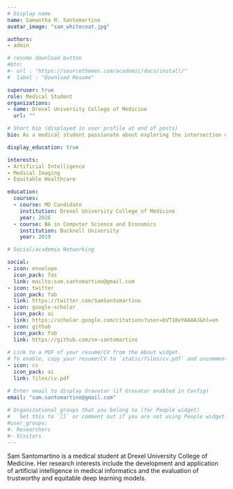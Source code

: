 ```yaml
---
# Display name
name: Samantha M. Santomartino
avatar_image: "sam_whitecoat.jpg"

authors:
- admin

# resume download button
#btn:
#- url : "https://sourcethemes.com/academic/docs/install/"
#  label : "Download Resume"

superuser: true
role: Medical Student
organizations:
- name: Drexel University College of Medicine
  url: ""

# Short bio (displayed in user profile at end of posts)
bio: As a medical student passionate about exploring the intersection of healthcare and technology, I aim to leverage my knowledge and research in artificial intelligence to improve patient outcomes and revolutionize the healthcare industry.

display_education: true

interests:
- Artificial Intelligence
- Medical Imaging
- Equitable Healthcare

education:
  courses:
  - course: MD Candidate
    institution: Drexel University College of Medicine 
    year: 2026
  - course: BA in Computer Science and Economics
    institution: Bucknell University
    year: 2019

# Social/academia Networking

social:
- icon: envelope
  icon_pack: fas
  link: mailto:sam.santomartino@gmail.com
- icon: twitter
  icon_pack: fab
  link: https://twitter.com/SamSantomartino
- icon: google-scholar
  icon_pack: ai
  link: https://scholar.google.com/citations?user=bVT18eYAAAAJ&hl=en
- icon: github
  icon_pack: fab
  link: https://github.com/sm-santomartino
  
# Link to a PDF of your resume/CV from the About widget.
# To enable, copy your resume/CV to `static/files/cv.pdf` and uncomment the lines below.  
- icon: cv
  icon_pack: ai
  link: files/cv.pdf

# Enter email to display Gravatar (if Gravatar enabled in Config)
email: "sam.santomartino@gmail.com"
  
# Organizational groups that you belong to (for People widget)
#   Set this to `[]` or comment out if you are not using People widget.  
#user_groups:
#- Researchers
#- Visitors
---
```


Sam Santomartino is a medical student at Drexel University College of Medicine. Her research interests include the development and application of artificial intelligence in medical informatics and the evaluation of trustworthy and equitable deep learning models.
